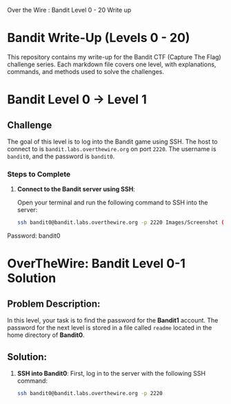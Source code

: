 Over the Wire : Bandit Level 0 - 20 Write up  
# Bandit Write-Up (Levels 0 - 20)

This repository contains my write-up for the Bandit CTF (Capture The Flag) challenge series. Each markdown file covers one level, with explanations, commands, and methods used to solve the challenges.

# Bandit Level 0 -> Level 1

## Challenge

The goal of this level is to log into the Bandit game using SSH. The host to connect to is `bandit.labs.overthewire.org` on port `2220`. The username is `bandit0`, and the password is `bandit0`.

### Steps to Complete

1. **Connect to the Bandit server using SSH**:


   Open your terminal and run the following command to SSH into the server:
   


   ```bash
   ssh bandit0@bandit.labs.overthewire.org -p 2220 Images/Screenshot (2).png
   
Password: bandit0
# OverTheWire: Bandit Level 0-1 Solution

## Problem Description:
In this level, your task is to find the password for the **Bandit1** account. The password for the next level is stored in a file called `readme` located in the home directory of **Bandit0**.

## Solution:

1. **SSH into Bandit0**:
   First, log in to the server with the following SSH command:

   ```bash
   ssh bandit0@bandit.labs.overthewire.org -p 2220




